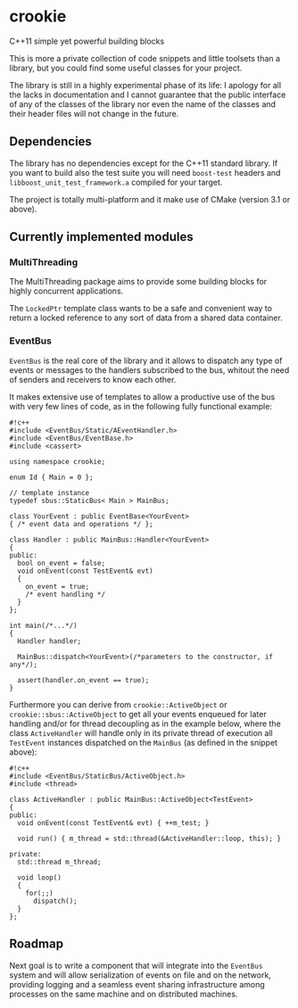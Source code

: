 # crookie #

C++11 simple yet powerful building blocks

This is more a private collection of code snippets and little toolsets than a library, but you could find some useful classes for your project.

The library is still in a highly experimental phase of its life: I apology for all the lacks in documentation and I cannot guarantee that the public interface of any of the classes of the library nor even the name of the classes and their header files will not change in the future.

## Dependencies ##

The library has no dependencies except for the C++11 standard library. If you want to build also the test suite you will need `boost-test` headers and `libboost_unit_test_framework.a` compiled for your target.

The project is totally multi-platform and it make use of CMake (version 3.1 or above).

## Currently implemented modules ##

### MultiThreading ###

The MultiThreading package aims to provide some building blocks for highly concurrent applications. 

The `LockedPtr` template class wants to be a safe and convenient way to return a locked reference to any sort of data from a shared data container.

### EventBus ###

`EventBus` is the real core of the library and it allows to dispatch any type of events or messages to the handlers subscribed to the bus, whitout the need of senders and receivers to know each other.

It makes extensive use of templates to allow a productive use of the bus with very few lines of code, as in the following fully functional example:


```
#!c++
#include <EventBus/Static/AEventHandler.h>
#include <EventBus/EventBase.h>
#include <cassert>

using namespace crookie;

enum Id { Main = 0 };

// template instance
typedef sbus::StaticBus< Main > MainBus;

class YourEvent : public EventBase<YourEvent> 
{ /* event data and operations */ };

class Handler : public MainBus::Handler<YourEvent>
{
public:
  bool on_event = false;
  void onEvent(const TestEvent& evt)
  { 
    on_event = true;
    /* event handling */ 
  }
};

int main(/*...*/)
{
  Handler handler;

  MainBus::dispatch<YourEvent>(/*parameters to the constructor, if any*/);

  assert(handler.on_event == true);
}

```

Furthermore you can derive from `crookie::ActiveObject` or `crookie::sbus::ActiveObject` to get all your events enqueued for later handling and/or for thread decoupling as in the example below, where the class `ActiveHandler` will handle only in its private thread of execution all `TestEvent` instances dispatched on the `MainBus` (as defined in the snippet above):


```
#!c++
#include <EventBus/StaticBus/ActiveObject.h>
#include <thread>

class ActiveHandler : public MainBus::ActiveObject<TestEvent>
{
public: 
  void onEvent(const TestEvent& evt) { ++m_test; }
  
  void run() { m_thread = std::thread(&ActiveHandler::loop, this); }  
  
private:
  std::thread m_thread;
  
  void loop()
  {
    for(;;)
      dispatch();
  }
};

```

## Roadmap ##

Next goal is to write a component that will integrate into the `EventBus` system and will allow serialization of events on file and on the network, providing logging and a seamless event sharing infrastructure among processes on the same machine and on distributed machines.